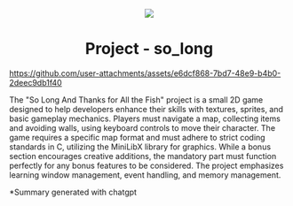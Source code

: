 <p align="center">
  <img src="https://github.com/B18a/42-project-badges/blob/main/badges/so_longe.png">
</p>

<h1 align="center">
  Project - so_long
</h1>

https://github.com/user-attachments/assets/e6dcf868-7bd7-48e9-b4b0-2deec9db1f40

The "So Long And Thanks for All the Fish" project is a small 2D game designed to help developers enhance their skills with textures, sprites, and basic gameplay mechanics. Players must navigate a map, collecting items and avoiding walls, using keyboard controls to move their character. The game requires a specific map format and must adhere to strict coding standards in C, utilizing the MiniLibX library for graphics. While a bonus section encourages creative additions, the mandatory part must function perfectly for any bonus features to be considered. The project emphasizes learning window management, event handling, and memory management.

*Summary generated with chatgpt
